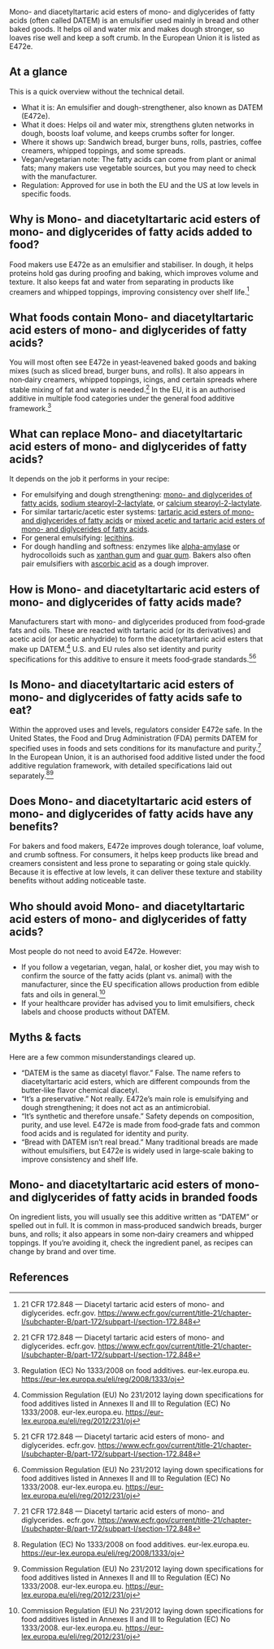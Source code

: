 Mono- and diacetyltartaric acid esters of mono- and diglycerides of fatty acids (often called DATEM) is an emulsifier used mainly in bread and other baked goods. It helps oil and water mix and makes dough stronger, so loaves rise well and keep a soft crumb. In the European Union it is listed as E472e.

<!--more-->

## At a glance
This is a quick overview without the technical detail.

- What it is: An emulsifier and dough-strengthener, also known as DATEM (E472e).
- What it does: Helps oil and water mix, strengthens gluten networks in dough, boosts loaf volume, and keeps crumbs softer for longer.
- Where it shows up: Sandwich bread, burger buns, rolls, pastries, coffee creamers, whipped toppings, and some spreads.
- Vegan/vegetarian note: The fatty acids can come from plant or animal fats; many makers use vegetable sources, but you may need to check with the manufacturer.
- Regulation: Approved for use in both the EU and the US at low levels in specific foods.

## Why is Mono- and diacetyltartaric acid esters of mono- and diglycerides of fatty acids added to food?
Food makers use E472e as an emulsifier and stabiliser. In dough, it helps proteins hold gas during proofing and baking, which improves volume and texture. It also keeps fat and water from separating in products like creamers and whipped toppings, improving consistency over shelf life.[^1]

## What foods contain Mono- and diacetyltartaric acid esters of mono- and diglycerides of fatty acids?
You will most often see E472e in yeast‑leavened baked goods and baking mixes (such as sliced bread, burger buns, and rolls). It also appears in non‑dairy creamers, whipped toppings, icings, and certain spreads where stable mixing of fat and water is needed.[^1] In the EU, it is an authorised additive in multiple food categories under the general food additive framework.[^2]

## What can replace Mono- and diacetyltartaric acid esters of mono- and diglycerides of fatty acids?
It depends on the job it performs in your recipe:
- For emulsifying and dough strengthening: [mono- and diglycerides of fatty acids](/e471-mono-and-diglycerides-of-fatty-acids), [sodium stearoyl-2-lactylate](/e481-sodium-stearoyl-2-lactylate), or [calcium stearoyl-2-lactylate](/e482-calcium-stearoyl-2-lactylate).
- For similar tartaric/acetic ester systems: [tartaric acid esters of mono- and diglycerides of fatty acids](/e472d-tartaric-acid-esters-of-mono-and-diglycerides-of-fatty-acids) or [mixed acetic and tartaric acid esters of mono- and diglycerides of fatty acids](/e472f-mixed-acetic-and-tartaric-acid-esters-of-mono-and-diglycerides-of-fatty-acids).
- For general emulsifying: [lecithins](/e322-lecithins).
- For dough handling and softness: enzymes like [alpha-amylase](/e1100-alpha-amylase) or hydrocolloids such as [xanthan gum](/e415-xanthan-gum) and [guar gum](/e412-guar-gum). Bakers also often pair emulsifiers with [ascorbic acid](/e300-ascorbic-acid) as a dough improver.

## How is Mono- and diacetyltartaric acid esters of mono- and diglycerides of fatty acids made?
Manufacturers start with mono- and diglycerides produced from food‑grade fats and oils. These are reacted with tartaric acid (or its derivatives) and acetic acid (or acetic anhydride) to form the diacetyltartaric acid esters that make up DATEM.[^3] U.S. and EU rules also set identity and purity specifications for this additive to ensure it meets food‑grade standards.[^1][^3]

## Is Mono- and diacetyltartaric acid esters of mono- and diglycerides of fatty acids safe to eat?
Within the approved uses and levels, regulators consider E472e safe. In the United States, the Food and Drug Administration (FDA) permits DATEM for specified uses in foods and sets conditions for its manufacture and purity.[^1] In the European Union, it is an authorised food additive listed under the food additive regulation framework, with detailed specifications laid out separately.[^2][^3]

## Does Mono- and diacetyltartaric acid esters of mono- and diglycerides of fatty acids have any benefits?
For bakers and food makers, E472e improves dough tolerance, loaf volume, and crumb softness. For consumers, it helps keep products like bread and creamers consistent and less prone to separating or going stale quickly. Because it is effective at low levels, it can deliver these texture and stability benefits without adding noticeable taste.

## Who should avoid Mono- and diacetyltartaric acid esters of mono- and diglycerides of fatty acids?
Most people do not need to avoid E472e. However:
- If you follow a vegetarian, vegan, halal, or kosher diet, you may wish to confirm the source of the fatty acids (plant vs. animal) with the manufacturer, since the EU specification allows production from edible fats and oils in general.[^3]
- If your healthcare provider has advised you to limit emulsifiers, check labels and choose products without DATEM.

## Myths & facts
Here are a few common misunderstandings cleared up.
- “DATEM is the same as diacetyl flavor.” False. The name refers to diacetyltartaric acid esters, which are different compounds from the butter‑like flavor chemical diacetyl.
- “It’s a preservative.” Not really. E472e’s main role is emulsifying and dough strengthening; it does not act as an antimicrobial.
- “It’s synthetic and therefore unsafe.” Safety depends on composition, purity, and use level. E472e is made from food‑grade fats and common food acids and is regulated for identity and purity.
- “Bread with DATEM isn’t real bread.” Many traditional breads are made without emulsifiers, but E472e is widely used in large‑scale baking to improve consistency and shelf life.

## Mono- and diacetyltartaric acid esters of mono- and diglycerides of fatty acids in branded foods
On ingredient lists, you will usually see this additive written as “DATEM” or spelled out in full. It is common in mass‑produced sandwich breads, burger buns, and rolls; it also appears in some non‑dairy creamers and whipped toppings. If you’re avoiding it, check the ingredient panel, as recipes can change by brand and over time.

## References
[^1]: 21 CFR 172.848 — Diacetyl tartaric acid esters of mono- and diglycerides. ecfr.gov. https://www.ecfr.gov/current/title-21/chapter-I/subchapter-B/part-172/subpart-I/section-172.848
[^2]: Regulation (EC) No 1333/2008 on food additives. eur-lex.europa.eu. https://eur-lex.europa.eu/eli/reg/2008/1333/oj
[^3]: Commission Regulation (EU) No 231/2012 laying down specifications for food additives listed in Annexes II and III to Regulation (EC) No 1333/2008. eur-lex.europa.eu. https://eur-lex.europa.eu/eli/reg/2012/231/oj
[^4]: Food Additive Status List (overview of permitted additives). U.S. FDA. https://www.fda.gov/food/food-additives-petitions/food-additive-status-list
